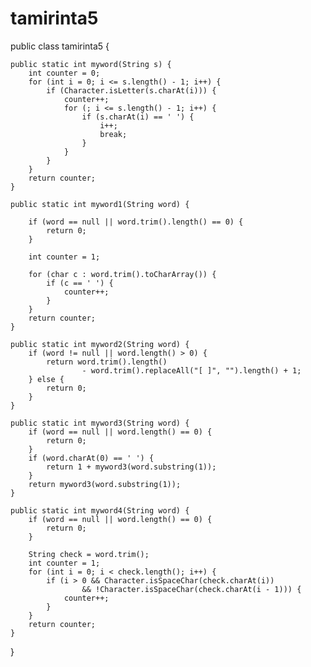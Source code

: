 # tamirinta5


public class tamirinta5 {

    public static int myword(String s) {
        int counter = 0;
        for (int i = 0; i <= s.length() - 1; i++) {
            if (Character.isLetter(s.charAt(i))) {
                counter++;
                for (; i <= s.length() - 1; i++) {
                    if (s.charAt(i) == ' ') {
                        i++;
                        break;
                    }
                }
            }
        }
        return counter;
    }

    public static int myword1(String word) {

        if (word == null || word.trim().length() == 0) {
            return 0;
        }

        int counter = 1;

        for (char c : word.trim().toCharArray()) {
            if (c == ' ') {
                counter++;
            }
        }
        return counter;
    }

    public static int myword2(String word) {
        if (word != null || word.length() > 0) {
            return word.trim().length()
                    - word.trim().replaceAll("[ ]", "").length() + 1;
        } else {
            return 0;
        }
    }

    public static int myword3(String word) {
        if (word == null || word.length() == 0) {
            return 0;
        }
        if (word.charAt(0) == ' ') {
            return 1 + myword3(word.substring(1));
        }
        return myword3(word.substring(1));
    }

    public static int myword4(String word) {
        if (word == null || word.length() == 0) {
            return 0;
        }

        String check = word.trim();
        int counter = 1;
        for (int i = 0; i < check.length(); i++) {
            if (i > 0 && Character.isSpaceChar(check.charAt(i))
                    && !Character.isSpaceChar(check.charAt(i - 1))) {
                counter++;
            }
        }
        return counter;
    }
    

}
